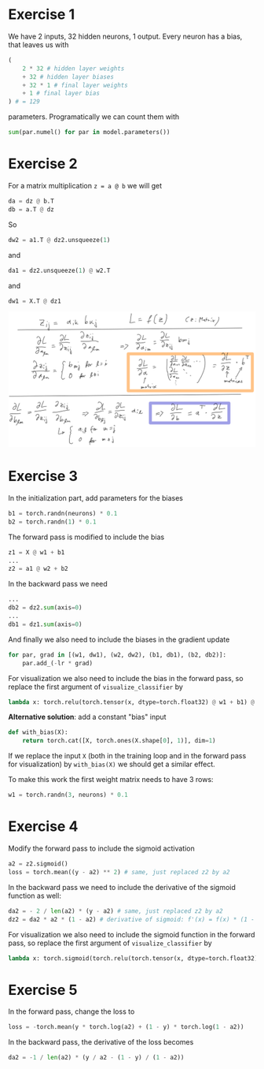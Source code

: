 # Exercise 1

We have 2 inputs, 32 hidden neurons, 1 output. Every neuron has a bias, that leaves us with

```python
(
    2 * 32 # hidden layer weights
    + 32 # hidden layer biases
    + 32 * 1 # final layer weights
    + 1 # final layer bias
) # = 129
```

parameters. Programatically we can count them with

```python
sum(par.numel() for par in model.parameters())
```


# Exercise 2

For a matrix multiplication `z = a @ b` we will get

```python
da = dz @ b.T
db = a.T @ dz
```

So

```python
dw2 = a1.T @ dz2.unsqueeze(1)
```

and

```python
da1 = dz2.unsqueeze(1) @ w2.T
```

and

```python
dw1 = X.T @ dz1
```

![](figures/derivation_vjp_matmul.png)

# Exercise 3

In the initialization part, add parameters for the biases

```python
b1 = torch.randn(neurons) * 0.1
b2 = torch.randn(1) * 0.1
```

The forward pass is modified to include the bias

```python
z1 = X @ w1 + b1
...
z2 = a1 @ w2 + b2
```

In the backward pass we need

```python
...
db2 = dz2.sum(axis=0)
...
db1 = dz1.sum(axis=0)
```

And finally we also need to include the biases in the gradient update

```python
for par, grad in [(w1, dw1), (w2, dw2), (b1, db1), (b2, db2)]:
    par.add_(-lr * grad)
```

For visualization we also need to include the bias in the forward pass, so replace the first argument of `visualize_classifier` by

```python
lambda x: torch.relu(torch.tensor(x, dtype=torch.float32) @ w1 + b1) @ w2 + b2
```

**Alternative solution**: add a constant "bias" input

```python
def with_bias(X):
    return torch.cat([X, torch.ones(X.shape[0], 1)], dim=1)
```

If we replace the input `X` (both in the training loop and in the forward pass for visualization) by `with_bias(X)` we should get a similar effect.

To make this work the first weight matrix needs to have 3 rows:

```python
w1 = torch.randn(3, neurons) * 0.1
```

# Exercise 4

Modify the forward pass to include the sigmoid activation

```python
a2 = z2.sigmoid()
loss = torch.mean((y - a2) ** 2) # same, just replaced z2 by a2
```

In the backward pass we need to include the derivative of the sigmoid function as well:

```python
da2 = - 2 / len(a2) * (y - a2) # same, just replaced z2 by a2
dz2 = da2 * a2 * (1 - a2) # derivative of sigmoid: f'(x) = f(x) * (1 - f(x))
```

For visualization we also need to include the sigmoid function in the forward pass, so replace the first argument of `visualize_classifier` by

```python
lambda x: torch.sigmoid(torch.relu(torch.tensor(x, dtype=torch.float32) @ w1 + b1) @ w2 + b2)
```

# Exercise 5

In the forward pass, change the loss to

```python
loss = -torch.mean(y * torch.log(a2) + (1 - y) * torch.log(1 - a2))
```

In the backward pass, the derivative of the loss becomes

```python
da2 = -1 / len(a2) * (y / a2 - (1 - y) / (1 - a2))
```
